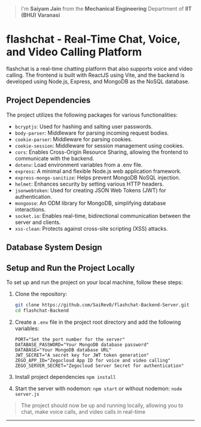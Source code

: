 > I'm **Saiyam Jain** from the **Mechanical Engineering** Department of **IIT (BHU) Varanasi**

# flashchat - Real-Time Chat, Voice, and Video Calling Platform

flashchat is a real-time chatting platform that also supports voice and video calling. The frontend is built with ReactJS using Vite, and the backend is developed using Node.js, Express, and MongoDB as the NoSQL database.

## Project Dependencies

The project utilizes the following packages for various functionalities:

- `bcryptjs`: Used for hashing and salting user passwords.
- `body-parser`: Middleware for parsing incoming request bodies.
- `cookie-parser`: Middleware for parsing cookies.
- `cookie-session`: Middleware for session management using cookies.
- `cors`: Enables Cross-Origin Resource Sharing, allowing the frontend to communicate with the backend.
- `dotenv`: Load environment variables from a .env file.
- `express`: A minimal and flexible Node.js web application framework.
- `express-mongo-sanitize`: Helps prevent MongoDB NoSQL injection.
- `helmet`: Enhances security by setting various HTTP headers.
- `jsonwebtoken`: Used for creating JSON Web Tokens (JWT) for authentication.
- `mongoose`: An ODM library for MongoDB, simplifying database interactions.
- `socket.io`: Enables real-time, bidirectional communication between the server and clients.
- `xss-clean`: Protects against cross-site scripting (XSS) attacks.

## Database System Design

## Setup and Run the Project Locally

To set up and run the project on your local machine, follow these steps:

1. Clone the repository:

   ```bash
   git clone https://github.com/SaiRev0/flashchat-Backend-Server.git
   cd flashchat-Backend
   ```

2. Create a `.env` file in the project root directory and add the following variables:

   ```env
   PORT="Set the port number for the server"
   DATABASE_PASSWORD="Your MongoDB database password"
   DATABASE="Your MongoDB database URL"
   JWT_SECRET="A secret key for JWT token generation"
   ZEGO_APP_ID="Zegocloud App ID for voice and video calling"
   ZEGO_SERVER_SECRET="Zegocloud Server Secret for authentication"
   ```

3. Install project dependencies `npm install`

4. Start the server with nodemon: `npm start` or without nodemon: `node server.js`

> The project should now be up and running locally, allowing you to chat, make voice calls, and video calls in real-time

---
